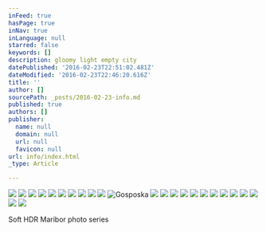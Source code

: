 ```yaml
---
inFeed: true
hasPage: true
inNav: true
inLanguage: null
starred: false
keywords: []
description: gloomy light empty city
datePublished: '2016-02-23T22:51:02.481Z'
dateModified: '2016-02-23T22:46:20.616Z'
title: ''
author: []
sourcePath: _posts/2016-02-23-info.md
published: true
authors: []
publisher:
  name: null
  domain: null
  url: null
  favicon: null
url: info/index.html
_type: Article

---
```

![](https://the-grid-user-content.s3-us-west-2.amazonaws.com/102d312e-add7-4086-a840-0972a7bb86dd.jpg)
![](https://the-grid-user-content.s3-us-west-2.amazonaws.com/813ebc46-0409-403f-aa8e-e2d54dc03a00.jpg)
![](https://the-grid-user-content.s3-us-west-2.amazonaws.com/3e9cba70-acdd-4da5-a435-d88c4d8d603f.jpg)
![](https://the-grid-user-content.s3-us-west-2.amazonaws.com/9da80e20-a725-49a8-b5e6-bcd186d2ee98.jpg)
![](https://the-grid-user-content.s3-us-west-2.amazonaws.com/dc3f683a-71cf-44a4-9302-4558e95a2b7b.jpg)
![](https://the-grid-user-content.s3-us-west-2.amazonaws.com/ab4061ed-731c-4791-86c9-555bc478f1b1.jpg)
![](https://the-grid-user-content.s3-us-west-2.amazonaws.com/80fe540d-841a-49a6-b512-310da91c5cce.jpg)
![](https://the-grid-user-content.s3-us-west-2.amazonaws.com/d338a416-f59b-4179-96b3-ea2839e7ae86.jpg)
![](https://the-grid-user-content.s3-us-west-2.amazonaws.com/545b6a6f-2b17-40ed-b722-53614e179681.jpg)
![](https://the-grid-user-content.s3-us-west-2.amazonaws.com/204d2ff8-4853-45be-8e69-454e5da2b098.jpg)
![Gosposka](https://the-grid-user-content.s3-us-west-2.amazonaws.com/f01b39d9-0711-4b6e-b717-b802bc93d1ca.jpg)
![](https://the-grid-user-content.s3-us-west-2.amazonaws.com/63269af3-7a8f-471c-b125-431358b65a89.jpg)
![](https://the-grid-user-content.s3-us-west-2.amazonaws.com/877fb2a7-202f-4a86-98ba-5ad7adaa7b54.jpg)
![](https://the-grid-user-content.s3-us-west-2.amazonaws.com/a28fd5ca-bffd-43ff-a493-af0ebb310d76.jpg)
![](https://the-grid-user-content.s3-us-west-2.amazonaws.com/4e6a03b1-8d65-4433-b47c-8cf47417a51e.jpg)
![](https://the-grid-user-content.s3-us-west-2.amazonaws.com/77b0c191-ca0b-4752-af48-bd547ebf4261.jpg)
![](https://the-grid-user-content.s3-us-west-2.amazonaws.com/b1e27161-1d74-44cd-89d8-d935c6f40168.jpg)
![](https://the-grid-user-content.s3-us-west-2.amazonaws.com/677b9838-298b-4ef2-b1a0-86b7b4886a49.jpg)
![](https://the-grid-user-content.s3-us-west-2.amazonaws.com/c1e30f2b-de73-4945-9246-96de09a0f081.jpg)
![](https://the-grid-user-content.s3-us-west-2.amazonaws.com/1cdd2d8e-4c3f-401d-b91c-e6eecc8809a8.jpg)
![](https://the-grid-user-content.s3-us-west-2.amazonaws.com/9a6c5a2e-d18a-4d31-b80d-fa4899081e06.jpg)
![](https://the-grid-user-content.s3-us-west-2.amazonaws.com/a5995297-6b21-4613-9b14-ec667d31df7f.jpg)
![](https://the-grid-user-content.s3-us-west-2.amazonaws.com/28ca2493-e656-4a7e-9398-6df9a88ca58b.jpg)
![](https://the-grid-user-content.s3-us-west-2.amazonaws.com/f00b6d28-3084-4080-8b8d-5a8fdccf41c5.jpg)

Soft HDR Maribor photo series